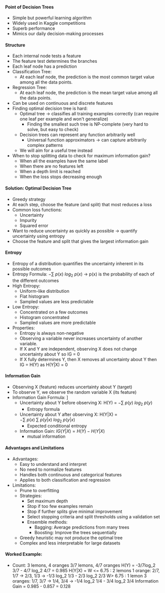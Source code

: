 #### Point of Decision Trees
- Simple but powerful learning algorithm
- Widely used in Kaggle competitions
- Superb performance
- Mimics our daily decision-making processes
#### Structure
- Each internal node tests a feature
- The feature test determines the branches
- Each leaf node has a prediction
- Classification Tree:
	- At each leaf node, the prediction is the most common target value among all the data points. 
- Regression Tree: 
	- At each leaf node, the prediction is the mean target value among all the data points. 
- Can be used on continuous and discrete features
- Finding optimal decision tree is hard:
	- Optimal tree -> classifies all training examples correctly (can require one leaf per example and won't generalize)
		- Finding the smallest such tree is NP-complete (very hard to solve, but easy to check)
	- Decision trees can represent any function arbitrarily well
		- Universal function approximators -> can capture arbitrarily complex patterns
	- We will aim for a useful tree instead
- When to stop splitting data to check for maximum information gain?
	- When all the examples have the same label
	- When there are no features left
	- When a depth limit is reached
	- When the loss stops decreasing enough
####  Solution: Optimal Decision Tree
- Greedy strategy
- At each step, choose the feature (and split) that most reduces a loss
- Common loss functions:
	- Uncertainty
	- Impurity
	- Squared error
- Want to reduce uncertainty as quickly as possible -> quantify uncertainty using entropy
- Choose the feature and split that gives the largest information gain
#### Entropy
- Entropy of a distribution quantifies the uncertainty inherent in its possible outcomes
- Entropy Formula: $- \sum ~ p(x) ~ log_2~p(x)$ -> p(x) is the probability of each of the different outcomes 
- High Entropy:
	- Uniform-like distribution
	- Flat histogram
	- Sampled values are less predictable
- Low Entropy:
	- Concentrated on a few outcomes
	- Histogram concentrated
	- Sampled values are more predictable
- Properties: 
	- Entropy is always non-negative
	- Observing a variable never increases uncertainty of another variable.
	- If X and Y are independent, observing X does not change uncertainty about Y so IG = 0
	- If X fully determines Y, then X removes all uncertainty about Y then IG = H(Y) as H(Y|X) = 0
#### Information Gain 
- Observing X (feature) reduces uncertainty about Y (target)
- To observe Y, we observe the random variable X (its feature)
- Information Gain Formula: ]
	- Uncertainty about Y before observing X: H(Y) = $- \sum~p(y) ~log_2~p(y)$
		- Entropy formula
	- Uncertainty about Y after observing X: H(Y|X) = $- \sum~p(x) ~\sum ~p(y|x)~log_2~p(y|x)$
		- Expected conditional entropy
	- Information Gain: $IG(Y|X) = H(Y) -H(Y|X)$
		- mutual information
#### Advantages and Limitations
- Advantages:
	- Easy to understand and interpret
	- No need to normalize features
	- Handles both continuous and categorical features
	- Applies to both classification and regression
- Limitations:
	- Prune to overfitting
	- Strategies:
		- Set maximum depth
		- Stop if too few examples remain
		- Stop if further splits give minimal improvement
		- Select stopping criteria and split thresholds using a validation set
		- Ensemble methods:
			- Bagging: Average predictions from many trees
			- Boosting: Improve the trees sequentially
	- Greedy heuristic may not produce the optimal tree
	- Complex and less interpretable for large datasets
#### Worked Example:
- Count: 
	3 lemons, 4 oranges
	3/7 lemons, 4/7 oranges
	H(Y) = -3/7log_2 3/7 - 4/7 log_2 4/7
	= 0.985
	H(Y|X) =
	W <= 6.75 : 2 lemons 1 orange: 2/7, 1/7 -> 2/3, 1/3 -> -1/3 log_2 1/3 - 2/3 log_2 2/3
	W> 6.75 : 1 lemon 3 oranges: 1/7, 3/7 -> 1/4, 3/4 -> -1/4 log_2 1/4 - 3/4 log_2 3/4
	Information Gain = 0.985 - 0.857 = 0.128
	
